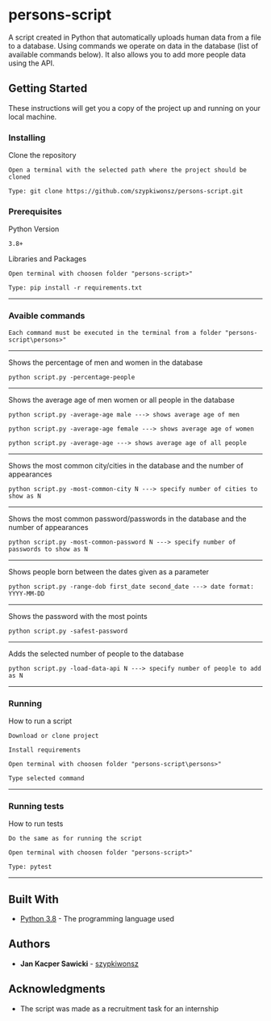 # persons-script

A script created in Python that automatically uploads human data from a file to a database. Using commands we operate on 
data in the database (list of available commands below). It also allows you to add more people data using the API.

## Getting Started

These instructions will get you a copy of the project up and running on your local machine.
### Installing

Clone the repository

```
Open a terminal with the selected path where the project should be cloned
```
```
Type: git clone https://github.com/szypkiwonsz/persons-script.git
```

### Prerequisites
Python Version
```
3.8+
```

Libraries and Packages
```
Open terminal with choosen folder "persons-script>"
```

```
Type: pip install -r requirements.txt
```
---
### Avaible commands
```
Each command must be executed in the terminal from a folder "persons-script\persons>"
```
---
Shows the percentage of men and women in the database

```
python script.py -percentage-people
```
---

Shows the average age of men women or all people in the database

```
python script.py -average-age male ---> shows average age of men
```
```
python script.py -average-age female ---> shows average age of women
```
```
python script.py -average-age ---> shows average age of all people
```
---

Shows the most common city/cities in the database and the number of appearances

```
python script.py -most-common-city N ---> specify number of cities to show as N
```
---

Shows the most common password/passwords in the database and the number of appearances

```
python script.py -most-common-password N ---> specify number of passwords to show as N
```
---
Shows people born between the dates given as a parameter

```
python script.py -range-dob first_date second_date ---> date format: YYYY-MM-DD
```
---
Shows the password with the most points

```
python script.py -safest-password
```
---
Adds the selected number of people to the database

```
python script.py -load-data-api N ---> specify number of people to add as N
```
---
### Running

How to run a script

```
Download or clone project
```
```
Install requirements
```
```
Open terminal with choosen folder "persons-script\persons>"
```
```
Type selected command
```
---
### Running tests

How to run tests
```
Do the same as for running the script
```
```
Open terminal with choosen folder "persons-script>"
```
```
Type: pytest
```
---
## Built With

* [Python 3.8](https://www.python.org/) - The programming language used

## Authors

* **Jan Kacper Sawicki** - [szypkiwonsz](https://github.com/szypkiwonsz)

## Acknowledgments

* The script was made as a recruitment task for an internship